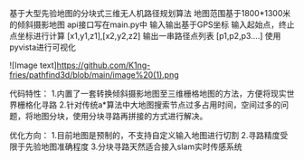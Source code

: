 基于大型先验地图的分块式三维无人机路径规划算法
地图范围基于1800*1300米的倾斜摄影地图
api接口写在main.py中 
输入输出基于GPS坐标
输入起始点，终止点坐标进行计算 [x1,y1,z1],[x2,y2,z2]
输出一串路径点列表 [p1,p2,p3....]
使用pyvista进行可视化

![Image text]https://github.com/K1ng-fries/pathfind3d/blob/main/image%20(1).png

代码特性：
1.内置了一套转换倾斜摄影地图至三维栅格地图的方法，方便将现实世界栅格化寻路
2.针对传统a*算法中大地图搜索节点过多占用时间，空间过多的问题，将地图分块，使用分块寻路再拼接的方式进行解决。

优化方向：
1.目前地图是预制的，不支持自定义输入地图进行切割
2.寻路精度受限于先验地图准确程度
3.分块寻路天然适合接入slam实时传感系统
